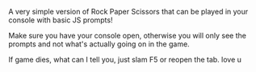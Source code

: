 A very simple version of Rock Paper Scissors that can be played in your console with basic JS prompts! 

Make sure you have your console open, otherwise you will only see the prompts and not what's actually going on in the game.



If game dies, what can I tell you, just slam F5 or reopen the tab. love u
